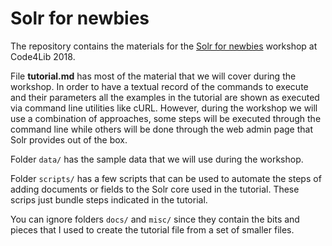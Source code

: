 # Solr for newbies

The repository contains the materials for the [Solr for newbies](http://2018.code4lib.org/workshops/solr-for-newbies) workshop at Code4Lib 2018.

File **tutorial.md** has most of the material that we will cover during the workshop. In order to have a textual record of the commands to execute and their parameters all the examples in the tutorial are shown as executed via command line utilities like cURL. However, during the workshop we will use a combination of approaches, some steps will be executed through the command line while others will be done through the web admin page that Solr provides out of the box.

Folder `data/` has the sample data that we will use during the workshop.

Folder `scripts/` has a few scripts that can be used to automate the steps of adding documents or fields to the Solr core used in the tutorial. These scrips just bundle steps indicated in the tutorial.

You can ignore folders `docs/` and `misc/` since they contain the bits and pieces that I used to create the tutorial file from a set of smaller files.
